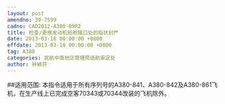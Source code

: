 ```yaml
---
layout: post
amendno: 39-7599
cadno: CAD2012-A380-09R2
title: 检查/更换发动机短舱接口处的指状封严
date: 2013-03-18 00:00:00 +0800
effdate: 2013-03-18 00:00:00 +0800
tag: A380
categories: 民航中南地区管理局适航审定处
author: 钟颖芬
---
```


##适用范围:
本指令适用于所有序列号的A380-841、A380-842及A380-861飞机，在生产线上已完成空客70343或70344改装的飞机除外。


